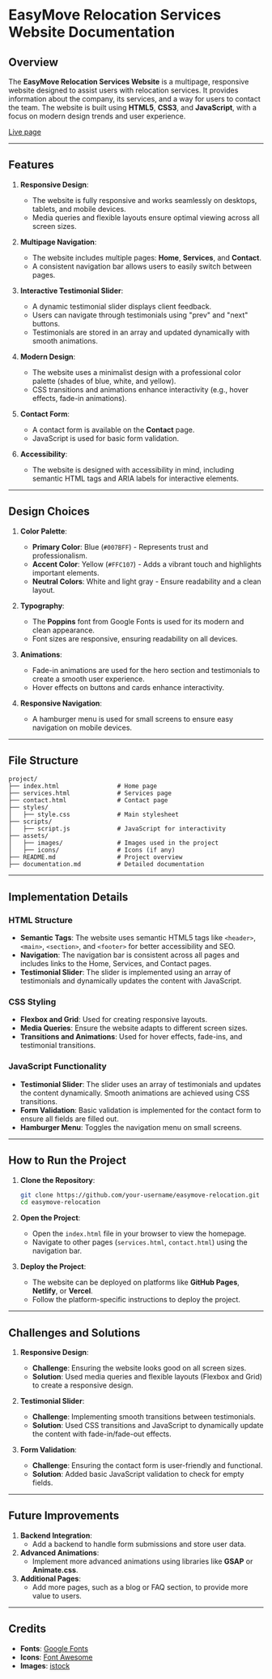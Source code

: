 

# **EasyMove Relocation Services Website Documentation**

## **Overview**
The **EasyMove Relocation Services Website** is a multipage, responsive website designed to assist users with relocation services. It provides information about the company, its services, and a way for users to contact the team. The website is built using **HTML5**, **CSS3**, and **JavaScript**, with a focus on modern design trends and user experience.

[Live page](https://machuge27.github.io/safaricom-hook-final-project-and-deployment-week-8-Machuge27/)

---

## **Features**
1. **Responsive Design**:
   - The website is fully responsive and works seamlessly on desktops, tablets, and mobile devices.
   - Media queries and flexible layouts ensure optimal viewing across all screen sizes.

2. **Multipage Navigation**:
   - The website includes multiple pages: **Home**, **Services**, and **Contact**.
   - A consistent navigation bar allows users to easily switch between pages.

3. **Interactive Testimonial Slider**:
   - A dynamic testimonial slider displays client feedback.
   - Users can navigate through testimonials using "prev" and "next" buttons.
   - Testimonials are stored in an array and updated dynamically with smooth animations.

4. **Modern Design**:
   - The website uses a minimalist design with a professional color palette (shades of blue, white, and yellow).
   - CSS transitions and animations enhance interactivity (e.g., hover effects, fade-in animations).

5. **Contact Form**:
   - A contact form is available on the **Contact** page.
   - JavaScript is used for basic form validation.

6. **Accessibility**:
   - The website is designed with accessibility in mind, including semantic HTML tags and ARIA labels for interactive elements.

---

## **Design Choices**
1. **Color Palette**:
   - **Primary Color**: Blue (`#007BFF`) - Represents trust and professionalism.
   - **Accent Color**: Yellow (`#FFC107`) - Adds a vibrant touch and highlights important elements.
   - **Neutral Colors**: White and light gray - Ensure readability and a clean layout.

2. **Typography**:
   - The **Poppins** font from Google Fonts is used for its modern and clean appearance.
   - Font sizes are responsive, ensuring readability on all devices.

3. **Animations**:
   - Fade-in animations are used for the hero section and testimonials to create a smooth user experience.
   - Hover effects on buttons and cards enhance interactivity.

4. **Responsive Navigation**:
   - A hamburger menu is used for small screens to ensure easy navigation on mobile devices.

---

## **File Structure**
```
project/
├── index.html                # Home page
├── services.html             # Services page
├── contact.html              # Contact page
├── styles/
│   ├── style.css             # Main stylesheet
├── scripts/
│   ├── script.js             # JavaScript for interactivity
├── assets/
│   ├── images/               # Images used in the project
│   ├── icons/                # Icons (if any)
├── README.md                 # Project overview
├── documentation.md          # Detailed documentation
```

---

## **Implementation Details**
### **HTML Structure**
- **Semantic Tags**: The website uses semantic HTML5 tags like `<header>`, `<main>`, `<section>`, and `<footer>` for better accessibility and SEO.
- **Navigation**: The navigation bar is consistent across all pages and includes links to the Home, Services, and Contact pages.
- **Testimonial Slider**: The slider is implemented using an array of testimonials and dynamically updates the content with JavaScript.

### **CSS Styling**
- **Flexbox and Grid**: Used for creating responsive layouts.
- **Media Queries**: Ensure the website adapts to different screen sizes.
- **Transitions and Animations**: Used for hover effects, fade-ins, and testimonial transitions.

### **JavaScript Functionality**
- **Testimonial Slider**: The slider uses an array of testimonials and updates the content dynamically. Smooth animations are achieved using CSS transitions.
- **Form Validation**: Basic validation is implemented for the contact form to ensure all fields are filled out.
- **Hamburger Menu**: Toggles the navigation menu on small screens.

---

## **How to Run the Project**
1. **Clone the Repository**:
   ```bash
   git clone https://github.com/your-username/easymove-relocation.git
   cd easymove-relocation
   ```

2. **Open the Project**:
   - Open the `index.html` file in your browser to view the homepage.
   - Navigate to other pages (`services.html`, `contact.html`) using the navigation bar.

3. **Deploy the Project**:
   - The website can be deployed on platforms like **GitHub Pages**, **Netlify**, or **Vercel**.
   - Follow the platform-specific instructions to deploy the project.

---

## **Challenges and Solutions**
1. **Responsive Design**:
   - **Challenge**: Ensuring the website looks good on all screen sizes.
   - **Solution**: Used media queries and flexible layouts (Flexbox and Grid) to create a responsive design.

2. **Testimonial Slider**:
   - **Challenge**: Implementing smooth transitions between testimonials.
   - **Solution**: Used CSS transitions and JavaScript to dynamically update the content with fade-in/fade-out effects.

3. **Form Validation**:
   - **Challenge**: Ensuring the contact form is user-friendly and functional.
   - **Solution**: Added basic JavaScript validation to check for empty fields.

---

## **Future Improvements**
1. **Backend Integration**:
   - Add a backend to handle form submissions and store user data.
2. **Advanced Animations**:
   - Implement more advanced animations using libraries like **GSAP** or **Animate.css**.
3. **Additional Pages**:
   - Add more pages, such as a blog or FAQ section, to provide more value to users.

---

## **Credits**
- **Fonts**: [Google Fonts](https://fonts.google.com/)
- **Icons**: [Font Awesome](https://fontawesome.com/)
- **Images**: [istock](https://www.istockphoto.com/)
